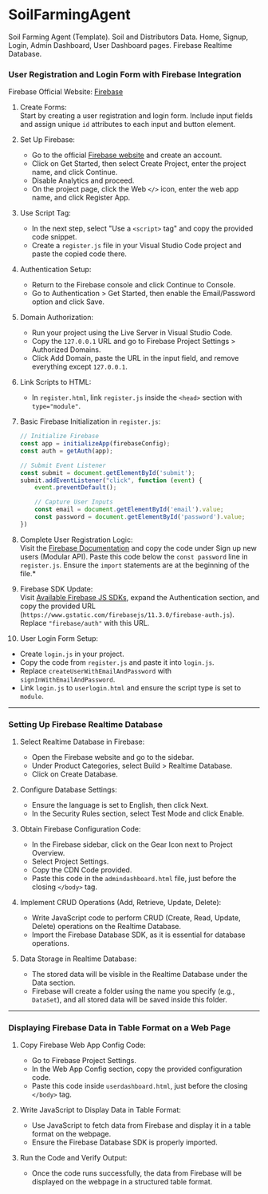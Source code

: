 # SoilFarmingAgent
Soil Farming Agent (Template). Soil and Distributors Data. Home, Signup, Login, Admin Dashboard, User Dashboard pages. Firebase Realtime Database.

### User Registration and Login Form with Firebase Integration 
Firebase Official Website: [Firebase](https://firebase.google.com/)  

1. Create Forms:  
   Start by creating a user registration and login form. Include input fields and assign unique `id` attributes to each input and button element.

2. Set Up Firebase:  
   - Go to the official [Firebase website](https://firebase.google.com/) and create an account.  
   - Click on Get Started, then select Create Project, enter the project name, and click Continue.  
   - Disable Analytics and proceed.  
   - On the project page, click the Web `</>` icon, enter the web app name, and click Register App.  

3. Use Script Tag:  
   - In the next step, select "Use a `<script>` tag" and copy the provided code snippet.  
   - Create a `register.js` file in your Visual Studio Code project and paste the copied code there.  

4. Authentication Setup:  
   - Return to the Firebase console and click Continue to Console.  
   - Go to Authentication > Get Started, then enable the Email/Password option and click Save.  

5. Domain Authorization:  
   - Run your project using the Live Server in Visual Studio Code.  
   - Copy the `127.0.0.1` URL and go to Firebase Project Settings > Authorized Domains.  
   - Click Add Domain, paste the URL in the input field, and remove everything except `127.0.0.1`.

6. Link Scripts to HTML:  
   - In `register.html`, link `register.js` inside the `<head>` section with `type="module"`.

7. Basic Firebase Initialization in `register.js`:  

   ```javascript
   // Initialize Firebase
   const app = initializeApp(firebaseConfig);
   const auth = getAuth(app);

   // Submit Event Listener
   const submit = document.getElementById('submit');
   submit.addEventListener("click", function (event) {
       event.preventDefault();

       // Capture User Inputs
       const email = document.getElementById('email').value;
       const password = document.getElementById('password').value;
   })
   ```

8. Complete User Registration Logic:  
   Visit the [Firebase Documentation](https://firebase.google.com/docs/auth/web/start#web_4) and copy the code under Sign up new users (Modular API). Paste this code below the `const password` line in `register.js`. Ensure the `import` statements are at the beginning of the file.*

9. Firebase SDK Update:  
   Visit [Available Firebase JS SDKs](https://firebase.google.com/docs/web/learn-more#available-libraries), expand the Authentication section, and copy the provided URL (`https://www.gstatic.com/firebasejs/11.3.0/firebase-auth.js`). Replace `"firebase/auth"` with this URL.

10. User Login Form Setup:  
   - Create `login.js` in your project.  
   - Copy the code from `register.js` and paste it into `login.js`.  
   - Replace `createUserWithEmailAndPassword` with `signInWithEmailAndPassword`.  
   - Link `login.js` to `userlogin.html` and ensure the script type is set to `module`.

---------------------------------------------------------------------------------------------------------------------------------

### Setting Up Firebase Realtime Database  

1. Select Realtime Database in Firebase:  
   - Open the Firebase website and go to the sidebar.  
   - Under Product Categories, select Build > Realtime Database.  
   - Click on Create Database.  

2. Configure Database Settings:  
   - Ensure the language is set to English, then click Next.  
   - In the Security Rules section, select Test Mode and click Enable.  

3. Obtain Firebase Configuration Code:  
   - In the Firebase sidebar, click on the Gear Icon next to Project Overview.  
   - Select Project Settings.  
   - Copy the CDN Code provided.  
   - Paste this code in the `admindashboard.html` file, just before the closing `</body>` tag.  

4. Implement CRUD Operations (Add, Retrieve, Update, Delete):  
   - Write JavaScript code to perform CRUD (Create, Read, Update, Delete) operations on the Realtime Database.  
   - Import the Firebase Database SDK, as it is essential for database operations.  

5. Data Storage in Realtime Database:  
   - The stored data will be visible in the Realtime Database under the Data section.  
   - Firebase will create a folder using the name you specify (e.g., `DataSet`), and all stored data will be saved inside this folder.  

---------------------------------------------------------------------------------------------------------------------------------

### Displaying Firebase Data in Table Format on a Web Page

1. Copy Firebase Web App Config Code:  
   - Go to Firebase Project Settings.  
   - In the Web App Config section, copy the provided configuration code.  
   - Paste this code inside `userdashboard.html`, just before the closing `</body>` tag.  

2. Write JavaScript to Display Data in Table Format:  
   - Use JavaScript to fetch data from Firebase and display it in a table format on the webpage.  
   - Ensure the Firebase Database SDK is properly imported.  

3. Run the Code and Verify Output:  
   - Once the code runs successfully, the data from Firebase will be displayed on the webpage in a structured table format.  
